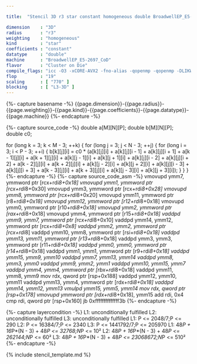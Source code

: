 ```yaml
---

title:  "Stencil 3D r3 star constant homogeneous double BroadwellEP_E5-2697_CoD"

dimension    : "3D"
radius       : "r3"
weighting    : "homogeneous"
kind         : "star"
coefficients : "constant"
datatype     : "double"
machine      : "BroadwellEP_E5-2697_CoD"
flavor       : "Cluster on Die"
compile_flags: "icc -O3 -xCORE-AVX2 -fno-alias -qopenmp -qopenmp -DLIKWID_PERFMON -Ilikwid-4.3.3/include -Llikwid-4.3.3/lib -Iheaders/dummy.c stencil_compilable.c -o stencil -llikwid"
flop         : "19"
scaling      : [ "770" ]
blocking     : [ "L3-3D" ]
---
```


{%- capture basename -%}
{{page.dimension}}-{{page.radius}}-{{page.weighting}}-{{page.kind}}-{{page.coefficients}}-{{page.datatype}}-{{page.machine}}
{%- endcapture -%}

{%- capture source_code -%}
double a[M][N][P];
double b[M][N][P];
double c0;

for (long k = 3; k < M - 3; ++k) {
  for (long j = 3; j < N - 3; ++j) {
    for (long i = 3; i < P - 3; ++i) {
      b[k][j][i] =
          c0 * (a[k][j][i] + a[k][j][i - 1] + a[k][j][i + 1] +
                a[k - 1][j][i] + a[k + 1][j][i] + a[k][j - 1][i] +
                a[k][j + 1][i] + a[k][j][i - 2] + a[k][j][i + 2] +
                a[k - 2][j][i] + a[k + 2][j][i] + a[k][j - 2][i] +
                a[k][j + 2][i] + a[k][j][i - 3] + a[k][j][i + 3] +
                a[k - 3][j][i] + a[k + 3][j][i] + a[k][j - 3][i] +
                a[k][j + 3][i]);
    }
  }
}
{%- endcapture -%}
{%- capture source_code_asm -%}
vmovupd ymm7, ymmword ptr [rcx+rdi*8+0x18]
vmovupd ymm1, ymmword ptr [rcx+rdi*8+0x30]
vmovupd ymm3, ymmword ptr [rcx+rdi*8+0x28]
vmovupd ymm8, ymmword ptr [rcx+rdi*8+0x20]
vmovupd ymm11, ymmword ptr [r8+rdi*8+0x18]
vmovupd ymm12, ymmword ptr [r12+rdi*8+0x18]
vmovupd ymm0, ymmword ptr [r10+rdi*8+0x18]
vmovupd ymm2, ymmword ptr [rax+rdi*8+0x18]
vmovupd ymm4, ymmword ptr [r15+rdi*8+0x18]
vaddpd ymm9, ymm7, ymmword ptr [rcx+rdi*8+0x10]
vaddpd ymm14, ymm12, ymmword ptr [rcx+rdi*8+0x8]
vaddpd ymm2, ymm2, ymmword ptr [rcx+rdi*8]
vaddpd ymm10, ymm8, ymmword ptr [rsi+rdi*8+0x18]
vaddpd ymm13, ymm11, ymmword ptr [r13+rdi*8+0x18]
vaddpd ymm3, ymm3, ymmword ptr [r11+rdi*8+0x18]
vaddpd ymm0, ymm0, ymmword ptr [r14+rdi*8+0x18]
vaddpd ymm1, ymm1, ymmword ptr [r9+rdi*8+0x18]
vaddpd ymm15, ymm9, ymm10
vaddpd ymm7, ymm13, ymm14
vaddpd ymm8, ymm3, ymm0
vaddpd ymm9, ymm2, ymm1
vaddpd ymm10, ymm15, ymm7
vaddpd ymm4, ymm4, ymmword ptr [rbx+rdi*8+0x18]
vaddpd ymm11, ymm8, ymm9
mov rdx, qword ptr [rsp+0x188]
vaddpd ymm12, ymm10, ymm11
vaddpd ymm13, ymm4, ymmword ptr [rdx+rdi*8+0x18]
vaddpd ymm14, ymm12, ymm13
vmulpd ymm15, ymm5, ymm14
mov rdx, qword ptr [rsp+0x178]
vmovupd ymmword ptr [rdx+rdi*8+0x18], ymm15
add rdi, 0x4
cmp rdi, qword ptr [rsp+0x160]
jb 0xffffffffffffff3b
{%- endcapture -%}

{%- capture layercondition -%}
L1: unconditionally fulfilled
L2: unconditionally fulfilled
L3: unconditionally fulfilled
L1: P <= 2048/7;P <= 290
L2: P <= 16384/7;P <= 2340
L3: P <= 1441792/7;P <= 205970
L1: 48*P + 16*P*(N - 3) + 48*P <= 32768;N*P <= 10²
L2: 48*P + 16*P*(N - 3) + 48*P <= 262144;N*P <= 60²
L3: 48*P + 16*P*(N - 3) + 48*P <= 23068672;N*P <= 510²
{%- endcapture -%}

{% include stencil_template.md %}
